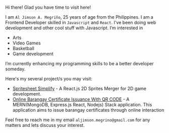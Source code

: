 Hi there! Glad you have time to visit here!

I am `Al Jimson A. Megriño`, 25 years of age from the Philippines. I am a Frontend Developer skilled in `Javascript` and `React`.
I've been doing web development and other cool stuff with Javascript.
I’m interested in 
- Arts
- Video Games
- Basketball
- Game development


I’m currently enhancing my programming skills to be a better developer someday.

Here's my several project/s you may visit:

- [Spritesheet Simplify](https://aljimsondev.github.io/spritesheet-simplify/) - A React.js 2D Sprites Merger for 2D game development.
- [Online Barangay Certificate Issuance With QR CODE](https://www.barangayesperanza.com/) - A MERN(MongoDB, Express.js React, Nodejs) Stack application. This application aims to issue barangay certificates through online interaction  

Feel free to reach me in my email   `aljimson.megrino@gmail.com` for any matters and lets discuss your interest. 

<!---
aljimsondev/aljimsondev is a ✨ special ✨ repository because its `README.md` (this file) appears on your GitHub profile.
You can click the Preview link to take a look at your changes.
--->
